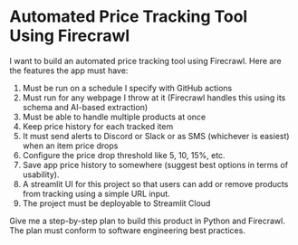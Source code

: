 # Automated Price Tracking Tool Using Firecrawl

I want to build an automated price tracking tool using Firecrawl. Here are the features the app must have:

1. Must be run on a schedule I specify with GitHub actions
2. Must run for any webpage I throw at it (Firecrawl handles this using its schema and AI-based extraction)
3. Must be able to handle multiple products at once
4. Keep price history for each tracked item
5. It must send alerts to Discord or Slack or as SMS (whichever is easiest) when an item price drops
6. Configure the price drop threshold like 5, 10, 15%, etc.
7. Save app price history to somewhere (suggest best options in terms of usability).
8. A streamlit UI for this project so that users can add or remove products from tracking using a simple URL input.
9. The project must be deployable to Streamlit Cloud

Give me a step-by-step plan to build this product in Python and Firecrawl. The plan must conform to software engineering best practices.
